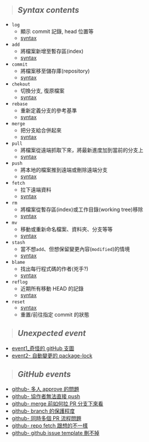 > ## **_Syntax contents_**

- `log`
  - 顯示 commit 記錄, head 位置等
  - [syntax](./notes/git_log.md)
- `add`
  - 將檔案新增至暫存區(index)
  - [syntax](./notes/git_add.md)
- `commit`
  - 將檔案移至儲存庫(repository)
  - [syntax](./notes/git_commit.md)
- `chekout`
  - 切換分支, 復原檔案
  - [syntax]()
- `rebase`
  - 重新定義分支的參考基準
  - [syntax](./notes/git_rebase.md)
- `merge`
  - 把分支給合併起來
  - [syntax](./notes/git_merge.md)
- `pull`
  - 將檔案從遠端抓取下來，將最新進度加到當前的分支上
  - [syntax](./notes/git_pull.md)
- `push`
  - 將本地的檔案推到遠端或刪除遠端分支
  - [syntax](./notes/git_push.md)
- `fetch`
  - 拉下遠端資料
  - [syntax](./notes/git_fetch.md)
- `rm`
  - 將檔案從暫存區(index)或工作目錄(working tree)移除
  - [syntax](./notes/git_rm.md)
- `mv`
  - 移動或重新命名檔案、資料夾、分支等等
  - [syntax](./notes/git_mv.md)
- `stash`
  - 當不想`add`、但想保留變更內容(`modified`)的情境
  - [syntax](./notes/git_stash.md)
- `blame`
  - 找出每行程式碼的作者(兇手?)
  - [syntax]()
- `reflog`
  - 近期所有移動 HEAD 的記錄
  - [syntax](./notes/git_reflog.md)
- `reset`
  - [syntax](./notes/git_reset.md)
  - 重置/前往指定 commit 的狀態

> ## **_Unexpected event_**

- [event1\_奇怪的 gitHub 支圖](./unexpected_events/event-1.md)
- [event2- 自動變更的 package-lock](./unexpected_events/event-2.md)

> ## **_GitHub events_**

- [github- 多人 approve 的問題](./github/)
- [github- 協作者無法直接 push](./github/)
- [github- merge 前如何拉 PR 分支下來看](./github/github_reviewPR.md)
- [github- branch 的保護程度](./github/)
- [github- 同時多個 PR 流程問題](./github/)
- [github- repo fetch 跟想的不一樣](./github/)
- [github- github issue template 刪不掉](./github/)
